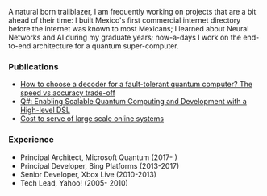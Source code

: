 A natural born trailblazer, I am frequently working on projects that are a bit ahead of their time: I built Mexico's first commercial internet directory before the internet was known to most Mexicans; I learned about Neural Networks and AI during my graduate years; now-a-days I work on the end-to-end architecture for a quantum super-computer.

### Publications

  - [How to choose a decoder for a fault-tolerant quantum computer? The speed vs accuracy trade-off](https://scholar.google.com/scholar?oi=bibs&cluster=14346917698909129078&btnI=1&hl=en)
  - [Q#: Enabling Scalable Quantum Computing and Development with a High-level DSL](https://dl.acm.org/doi/abs/10.1145/3183895.3183901)
  - [Cost to serve of large scale online systems](https://scholar.google.com/scholar?oi=bibs&cluster=11765397427345892575&btnI=1&hl=en)


### Experience

  - Principal Architect, Microsoft Quantum (2017- )
  - Principal Developer, Bing Platforms (2013-2017)
  - Senior Developer, Xbox Live (2010-2013)
  - Tech Lead, Yahoo! (2005- 2010)
